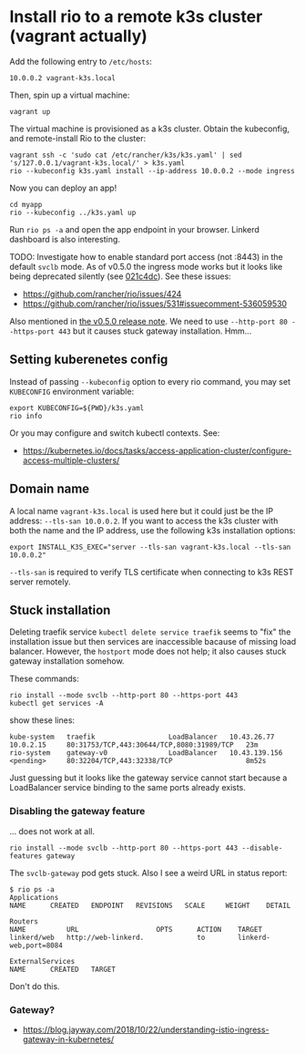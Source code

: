 # Install rio to a remote k3s cluster (vagrant actually)

Add the following entry to `/etc/hosts`:

```
10.0.0.2 vagrant-k3s.local
```

Then, spin up a virtual machine:

```
vagrant up
```

The virtual machine is provisioned as a k3s cluster. Obtain the kubeconfig, and
remote-install Rio to the cluster:

```
vagrant ssh -c 'sudo cat /etc/rancher/k3s/k3s.yaml' | sed 's/127.0.0.1/vagrant-k3s.local/' > k3s.yaml
rio --kubeconfig k3s.yaml install --ip-address 10.0.0.2 --mode ingress
```

Now you can deploy an app!

```
cd myapp
rio --kubeconfig ../k3s.yaml up
```

Run `rio ps -a` and open the app endpoint in your browser. Linkerd dashboard is
also interesting.

TODO: Investigate how to enable standard port access (not :8443) in the default
`svclb` mode. As of v0.5.0 the ingress mode works but it looks like being
deprecated silently (see [021c4dc](https://github.com/rancher/rio/commit/021c4dc41c4f6c2d46d004b711985a9b4661f21d)). See these issues:

- https://github.com/rancher/rio/issues/424
- https://github.com/rancher/rio/issues/531#issuecomment-536059530

Also mentioned in [the v0.5.0 release note](https://github.com/rancher/rio/releases/tag/v0.5.0). We need to use `--http-port 80 --https-port 443` but it causes stuck gateway installation. Hmm...

## Setting kuberenetes config

Instead of passing `--kubeconfig` option to every rio command, you may set
`KUBECONFIG` environment variable:

```
export KUBECONFIG=${PWD}/k3s.yaml
rio info
```

Or you may configure and switch kubectl contexts. See:

- https://kubernetes.io/docs/tasks/access-application-cluster/configure-access-multiple-clusters/

## Domain name

A local name `vagrant-k3s.local` is used here but it could just be the IP
address: `--tls-san 10.0.0.2`. If you want to access the k3s cluster with both
the name and the IP address, use the following k3s installation options:

```
export INSTALL_K3S_EXEC="server --tls-san vagrant-k3s.local --tls-san 10.0.0.2"
```

`--tls-san` is required to verify TLS certificate when connecting to k3s REST
server remotely.

## Stuck installation

Deleting traefik service `kubectl delete service traefik` seems to "fix" the installation issue but then services are inaccessible bacause of missing load balancer. However, the `hostport` mode does not help; it also causes stuck gateway installation somehow.

These commands:

```
rio install --mode svclb --http-port 80 --https-port 443
kubectl get services -A
```

show these lines:

```
kube-system   traefik                  LoadBalancer   10.43.26.77     10.0.2.15     80:31753/TCP,443:30644/TCP,8080:31989/TCP   23m
rio-system    gateway-v0               LoadBalancer   10.43.139.156   <pending>     80:32204/TCP,443:32338/TCP                  8m52s
```

Just guessing but it looks like the gateway service cannot start because a
LoadBalancer service binding to the same ports already exists.

### Disabling the gateway feature

... does not work at all.

```
rio install --mode svclb --http-port 80 --https-port 443 --disable-features gateway
```

The `svclb-gateway` pod gets stuck. Also I see a weird URL in status report:

```
$ rio ps -a
Applications
NAME      CREATED   ENDPOINT   REVISIONS   SCALE     WEIGHT    DETAIL

Routers
NAME          URL                   OPTS      ACTION    TARGET
linkerd/web   http://web-linkerd.             to        linkerd-web,port=8084

ExternalServices
NAME      CREATED   TARGET
```

Don't do this.

### Gateway?

- https://blog.jayway.com/2018/10/22/understanding-istio-ingress-gateway-in-kubernetes/
